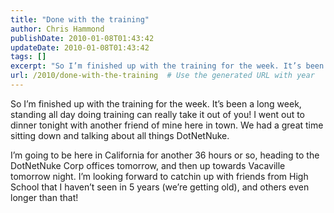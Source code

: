```yaml
---
title: "Done with the training"
author: Chris Hammond
publishDate: 2010-01-08T01:43:42
updateDate: 2010-01-08T01:43:42
tags: []
excerpt: "So I’m finished up with the training for the week. It’s been a long week, standing all day doing training can really take it out of you! I went out to dinner tonight with another friend of mine here in town. We had a great time sitting down and talking about all things DotNetNuke.  I’m going to be here in California for another 36 hours or so, heading to the DotNetNuke Corp offices tomorrow, and then up towards Vacaville tomorrow night. I’m looking forward to catchin up with friends from High School that I haven’t seen in 5 years (we’re getting old), and others even longer than that!"
url: /2010/done-with-the-training  # Use the generated URL with year
---
```

<p>So I’m finished up with the training for the week. It’s been a long week, standing all day doing training can really take it out of you! I went out to dinner tonight with another friend of mine here in town. We had a great time sitting down and talking about all things DotNetNuke.</p>  <p>I’m going to be here in California for another 36 hours or so, heading to the DotNetNuke Corp offices tomorrow, and then up towards Vacaville tomorrow night. I’m looking forward to catchin up with friends from High School that I haven’t seen in 5 years (we’re getting old), and others even longer than that!</p>
